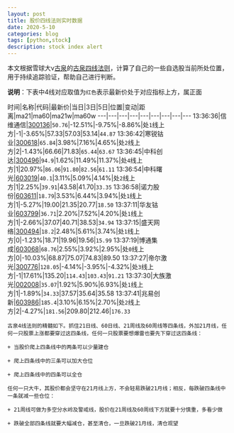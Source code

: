```yaml
---
layout: post
title: 股价四线法则实时数据
date: 2020-5-10
categories: blog
tags: [python,stock]
description: stock index alert
---
```



本文根据雪球大v[古泉](https://xueqiu.com/u/7148646888)的[古泉四线法则](https://xueqiu.com/7148646888/130498192)，计算了自己的一些自选股当前所处位置，用于持续追踪验证，帮助自己进行判断。

**说明**：下表中4线对应取值为`红色`表示最新价处于对应指标上方，属正面

时间|名称|代码|最新价|当日|3日|5日|位置|变动|距离|ma21|ma60|ma21w|ma60w
---|---|---|---|---|---|---|---|---
13:36:36|信维通信|[300136](https://xueqiu.com/S/SZ300136)|`50.76`|-12.51%|-9.75%|-8.86%|处`1`线上方|-1|-3.65%|57.33|57.03|53.14|`44.87`
13:36:42|寒锐钴业|[300618](https://xueqiu.com/S/SZ300618)|`65.84`|3.98%|7.16%|4.65%|处`2`线上方|2|-1.43%|66.66|71.83|`65.44`|`63.67`
13:36:45|中科创达|[300496](https://xueqiu.com/S/SZ300496)|`94.9`|1.62%|11.49%|11.37%|处`4`线上方|1|20.97%|`86.06`|`91.80`|`82.56`|`61.11`
13:36:54|中科曙光|[603019](https://xueqiu.com/S/SH603019)|`40.1`|3.11%|5.09%|4.14%|处`2`线上方|1|2.25%|`39.91`|43.58|41.70|`33.35`
13:36:58|诺力股份|[603611](https://xueqiu.com/S/SH603611)|`18.79`|3.53%|6.44%|3.94%|处`1`线上方|1|-5.27%|19.00|21.35|20.77|`18.50`
13:37:11|华友钴业|[603799](https://xueqiu.com/S/SH603799)|`36.71`|2.20%|7.52%|4.20%|处`1`线上方|1|-2.66%|37.07|40.71|38.53|`34.94`
13:37:15|盛天网络|[300494](https://xueqiu.com/S/SZ300494)|`18.2`|2.48%|5.61%|3.74%|处`1`线上方|0|-1.23%|18.71|19.96|19.56|`15.99`
13:37:19|博通集成|[603068](https://xueqiu.com/S/SH603068)|`68.76`|2.55%|3.92%|2.95%|处`0`线上方|0|-10.03%|68.87|75.07|74.83|89.50
13:37:27|帝尔激光|[300776](https://xueqiu.com/S/SZ300776)|`128.05`|-4.14%|-3.95%|-4.32%|处`3`线上方|-1|17.61%|135.20|`114.43`|`103.43`|`91.21`
13:37:30|大族激光|[002008](https://xueqiu.com/S/SZ002008)|`35.07`|1.92%|5.90%|6.93%|处`1`线上方|1|-1.89%|`34.33`|37.57|35.64|35.58
13:37:41|兆易创新|[603986](https://xueqiu.com/S/SH603986)|`185.4`|3.10%|6.15%|2.70%|处`2`线上方|2|-4.27%|`181.56`|209.80|212.46|`176.33`

```
古泉4线法则的精髓如下。抓住21日线、60日线、21周线及60周线等四条线，外加21月线，任何一只股票上涨都要穿过这四条线，任何一只股票要想爆雷也要先下穿过这四条线：

+ 当股价爬上四条线中的两条可以少量建仓

+ 爬上四条线中的三条可以加大仓位

+ 爬上四条线中的四条可以全仓

任何一只大牛，其股价都会坚守在21月线上方，不会轻易跌破21月线；相反，每跌破四条线中一条就减一些仓位：

+ 21周线可做为多空分水岭及警戒线，股价在21周线及60周线下方就要十分慎重，多看少做

+ 跌破全部四条线就要大幅减仓，甚至清仓，一旦跌破21月线，清仓观望
```